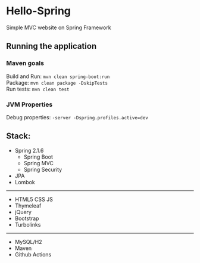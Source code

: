 # Hello-Spring
Simple MVC website on Spring Framework

## Running the application
### Maven goals
Build and Run: `mvn clean spring-boot:run`  
Package: `mvn clean package -DskipTests`  
Run tests: `mvn clean test`

### JVM Properties
Debug properties: `-server -Dspring.profiles.active=dev` 

## Stack:
* Spring 2.1.6
    * Spring Boot
    * Spring MVC
    * Spring Security
* JPA
* Lombok
---
* HTML5 CSS JS
* Thymeleaf
* jQuery
* Bootstrap
* Turbolinks
---
* MySQL/H2
* Maven
* Github Actions
